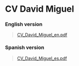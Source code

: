 # CV David Miguel

### English version

> [CV_David_Miguel_en.pdf](https://raw.githubusercontent.com/davidmigloz/cv/en/CV_David_Miguel_en.pdf)

### Spanish version

> [CV_David_Miguel_es.pdf](https://raw.githubusercontent.com/davidmigloz/cv/es/CV_David_Miguel_es.pdf)
